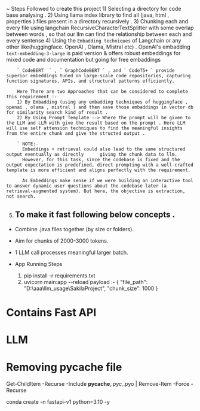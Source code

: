 ~ Steps Followed to create this project 
    1) Selecting a directory for code base analysing .
    2) Using llama index library to find all (java, html , properties ) files present in a directory recursively .
    3) Chunking each and every file using langchain RecursiveCharacterTextSplitter with some overlap between words , so that our llm can find the relationship between each and every sentense
    4) Using the ` Embadding techniques ` of Langchain or any other like(huggingface. OpenAI , Olama, Mistral etc) .
        OpenAI's embadding ` text-embedding-3-large ` is paid version & offers robust embeddings for mixed code and documentation but going for free embaddings 

        ` CodeBERT  ` , ` GraphCodeBERT ` , and ` CodeT5+ ` provide superior embeddings tuned on large-scale code repositories, capturing function signatures, APIs, and structural patterns efficiently. 

        Here There are two Approaches that can be considered to complete this requirement :- 
        1) By Embadding (using any embadding techniques of huggingface , openai , olama , mistral ) and then save those embaddings in vector db for similarity search kind of result .
        2) By Using Prompt Template --> Where the prompt will be given to the LLM and LLM with give the result based on the prompt . Here LLM will use self attension techniques to find the meaningful insights from the entire chunk and give the structed output . 

        ` NOTE:- 
          Embeddings + retrieval could also lead to the same structured output eventually as directly      giving the chunk data to llm.
          However, for this task, since the codebase is fixed and the output expectation is predefined, direct prompting with a well-crafted template is more efficient and aligns perfectly with the requirement.

          As Embeddings make sense if we were building an interactive tool to answer dynamic user questions about the codebase later (a retrieval-augmented system). But here, the objective is extraction, not search.

5.  To make it fast following below concepts . 
    ------------------------------------------
   - Combine .java files together (by size or folders). 
   - Aim for chunks of 2000-3000 tokens. 
   - 1 LLM call processes meaningful larger batch.

- App Running Steps
    1) pip install -r requirements.txt
    2) uvicorn main:app --reload
payload :- 
{
  "file_path": "D:\\aaa\\llm_usage\\SakilaProject",
  "chunk_size": 1000
}

# Contains Fast API
# LLM
# Removing __pycache__ file 
Get-ChildItem -Recurse -Include __pycache__,*.pyc,*.pyo | Remove-Item -Force -Recurse

conda create -n fastapi-v1 python=3.10 -y